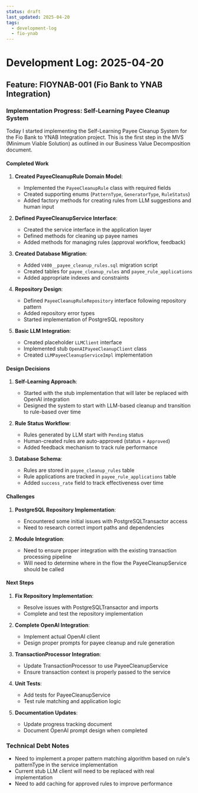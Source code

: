 ```yaml
---
status: draft
last_updated: 2025-04-20
tags:
  - development-log
  - fio-ynab
---
```


# Development Log: 2025-04-20

## Feature: FIOYNAB-001 (Fio Bank to YNAB Integration)

### Implementation Progress: Self-Learning Payee Cleanup System

Today I started implementing the Self-Learning Payee Cleanup System for the Fio Bank to YNAB Integration project. This is the first step in the MVS (Minimum Viable Solution) as outlined in our Business Value Decomposition document.

#### Completed Work

1. **Created PayeeCleanupRule Domain Model**:
   - Implemented the `PayeeCleanupRule` class with required fields
   - Created supporting enums (`PatternType`, `GeneratorType`, `RuleStatus`)
   - Added factory methods for creating rules from LLM suggestions and human input

2. **Defined PayeeCleanupService Interface**:
   - Created the service interface in the application layer
   - Defined methods for cleaning up payee names
   - Added methods for managing rules (approval workflow, feedback)

3. **Created Database Migration**:
   - Added `V400__payee_cleanup_rules.sql` migration script
   - Created tables for `payee_cleanup_rules` and `payee_rule_applications`
   - Added appropriate indexes and constraints

4. **Repository Design**:
   - Defined `PayeeCleanupRuleRepository` interface following repository pattern
   - Added repository error types
   - Started implementation of PostgreSQL repository

5. **Basic LLM Integration**:
   - Created placeholder `LLMClient` interface
   - Implemented stub `OpenAIPayeeCleanupClient` class
   - Created `LLMPayeeCleanupServiceImpl` implementation

#### Design Decisions

1. **Self-Learning Approach**:
   - Started with the stub implementation that will later be replaced with OpenAI integration
   - Designed the system to start with LLM-based cleanup and transition to rule-based over time

2. **Rule Status Workflow**:
   - Rules generated by LLM start with `Pending` status
   - Human-created rules are auto-approved (status = `Approved`)
   - Added feedback mechanism to track rule performance

3. **Database Schema**:
   - Rules are stored in `payee_cleanup_rules` table
   - Rule applications are tracked in `payee_rule_applications` table
   - Added `success_rate` field to track effectiveness over time

#### Challenges

1. **PostgreSQL Repository Implementation**:
   - Encountered some initial issues with PostgreSQLTransactor access
   - Need to research correct import paths and dependencies

2. **Module Integration**:
   - Need to ensure proper integration with the existing transaction processing pipeline
   - Will need to determine where in the flow the PayeeCleanupService should be called

#### Next Steps

1. **Fix Repository Implementation**:
   - Resolve issues with PostgreSQLTransactor and imports
   - Complete and test the repository implementation

2. **Complete OpenAI Integration**:
   - Implement actual OpenAI client
   - Design proper prompts for payee cleanup and rule generation

3. **TransactionProcessor Integration**:
   - Update TransactionProcessor to use PayeeCleanupService
   - Ensure transaction context is properly passed to the service

4. **Unit Tests**:
   - Add tests for PayeeCleanupService
   - Test rule matching and application logic

5. **Documentation Updates**:
   - Update progress tracking document
   - Document OpenAI prompt design when completed

### Technical Debt Notes

- Need to implement a proper pattern matching algorithm based on rule's patternType in the service implementation
- Current stub LLM client will need to be replaced with real implementation
- Need to add caching for approved rules to improve performance